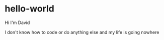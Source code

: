 # hello-world

Hi I'm David

I don't know how to code or do anything else and my life is
going nowhere
